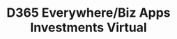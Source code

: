 ---
state: Virtual
region: Virtual
title: D365 Everywhere/Biz Apps Investments Virtual
event_url: https://msuspartners.eventbuilder.com/event/13047&source=eventscalendar
start_date: 2020-02-26
cost: Free
topics: [ dynamics , bizapps ]
---